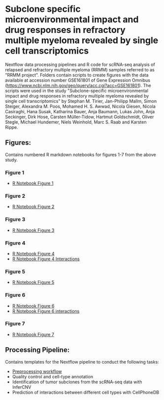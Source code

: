 # Subclone specific microenvironmental impact and drug responses in refractory multiple myeloma revealed by single cell transcriptomics

Nextflow data processing pipelines and R code for scRNA-seq analysis of relapsed and refractory multiple myeloma (RRMM) samples referred to as "RRMM project". Folders contain scripts to create figures with the data available at accession number GSE161801 of Gene Expression Omnibus (https://www.ncbi.nlm.nih.gov/geo/query/acc.cgi?acc=GSE161801). The scripts were used in the study "Subclone-specific microenvironmental impact and drug responses in refractory multiple myeloma revealed by single cell transcriptomics" by Stephan M. Tirier, Jan-Philipp Mallm, Simon Steiger, Alexandra M. Poos, Mohamed H. S. Awwad, Nicola Giesen, Nicola Casiraghi, Hana Susak, Katharina Bauer, Anja Baumann, Lukas John, Anja Seckinger, Dirk Hose, Carsten Müller-Tidow, Hartmut Goldschmidt, Oliver Stegle, Michael Hundemer, Niels Weinhold, Marc S. Raab and Karsten Rippe.

## Figures:
Contains numbered R markdown notebooks for figures 1-7 from the above study.

### Figure 1
- [R Notebook Figure 1](http://htmlpreview.github.io/?https://raw.githubusercontent.com/RippeLab/RRMM/main/Figures/K43R_code_Fig_1.nb.html)

### Figure 2
- [R Notebook Figure 2](http://htmlpreview.github.io/?https://raw.githubusercontent.com/RippeLab/RRMM/main/Figures/K43R_code_Fig_2.nb.html)

### Figure 3
- [R Notebook Figure 3](http://htmlpreview.github.io/?https://raw.githubusercontent.com/RippeLab/RRMM/main/Figures/K43R_code_Fig_3.nb.html)

### Figure 4
- [R Notebook Figure 4](http://htmlpreview.github.io/?https://raw.githubusercontent.com/RippeLab/RRMM/main/Figures/K43R_code_Fig_4.nb.html)
- [R Notebook Figure 4 Interactions](http://htmlpreview.github.io/?https://raw.githubusercontent.com/RippeLab/RRMM/main/Figures/K43R_code_Fig_4_interaction.nb.html)

### Figure 5
- [R Notebook Figure 5](http://htmlpreview.github.io/?https://raw.githubusercontent.com/RippeLab/RRMM/main/Figures/K43R_code_Fig_5.nb.html)

### Figure 6
- [R Notebook Figure 6](http://htmlpreview.github.io/?https://raw.githubusercontent.com/RippeLab/RRMM/main/Figures/K43R_code_Fig_6.nb.html)
- [R Notebook Figure 6 interactions](http://htmlpreview.github.io/?https://raw.githubusercontent.com/RippeLab/RRMM/main/Figures/K43R_code_Fig_6_interaction.nb.html)

### Figure 7
- [R Notebook Figure 7](http://htmlpreview.github.io/?https://raw.githubusercontent.com/RippeLab/RRMM/main/Figures/K43R_code_Fig_7.nb.html)

## Processing Pipeline:
Contains templates for the Nextflow pipeline to conduct the following tasks:
- [Preprocessing workflow](https://github.com/RippeLab/RRMM/tree/main/Processing-Pipeline/0_Preprocessing_nextflow)
- Quality control and cell-type annotation
- Identification of tumor subclones from the scRNA-seq data with InferCNV
- Prediction of interactions between different cell types with CellPhoneDB
